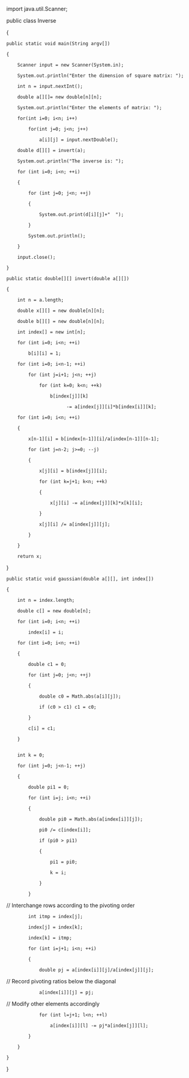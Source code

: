 import java.util.Scanner;
 
public class Inverse 

{
    
    public static void main(String argv[]) 
    
    {
        
        Scanner input = new Scanner(System.in);
        
        System.out.println("Enter the dimension of square matrix: ");
        
        int n = input.nextInt();
        
        double a[][]= new double[n][n];
        
        System.out.println("Enter the elements of matrix: ");
        
        for(int i=0; i<n; i++)
            
            for(int j=0; j<n; j++)
                
                a[i][j] = input.nextDouble();
 
        double d[][] = invert(a);
 
        System.out.println("The inverse is: ");
        
        for (int i=0; i<n; ++i) 
        
        {
            
            for (int j=0; j<n; ++j)
            
            {
                
                System.out.print(d[i][j]+"  ");
            
            }
            
            System.out.println();
        
        }
        
        input.close();
    
    }	
 
    public static double[][] invert(double a[][]) 
    
    {
        
        int n = a.length;
        
        double x[][] = new double[n][n];
        
        double b[][] = new double[n][n];
        
        int index[] = new int[n];
        
        for (int i=0; i<n; ++i) 
            
            b[i][i] = 1;
 
        for (int i=0; i<n-1; ++i)
            
            for (int j=i+1; j<n; ++j)
                
                for (int k=0; k<n; ++k)
                    
                    b[index[j]][k]
                    	    
                          -= a[index[j]][i]*b[index[i]][k];
 
        for (int i=0; i<n; ++i) 
        
        {
            
            x[n-1][i] = b[index[n-1]][i]/a[index[n-1]][n-1];
            
            for (int j=n-2; j>=0; --j) 
            
            {
                
                x[j][i] = b[index[j]][i];
                
                for (int k=j+1; k<n; ++k) 
                
                {
                    
                    x[j][i] -= a[index[j]][k]*x[k][i];
                
                }
                
                x[j][i] /= a[index[j]][j];
            
            }
        
        }
        
        return x;
    
}
 
    public static void gaussian(double a[][], int index[]) 
    
    {
        
        int n = index.length;
        
        double c[] = new double[n];
 
        for (int i=0; i<n; ++i) 
            
            index[i] = i;
 
        for (int i=0; i<n; ++i) 
        
        {
            
            double c1 = 0;
            
            for (int j=0; j<n; ++j) 
            
            {
                
                double c0 = Math.abs(a[i][j]);
                
                if (c0 > c1) c1 = c0;
            
            }
            
            c[i] = c1;
        
        }
 
 
        int k = 0;
        
        for (int j=0; j<n-1; ++j) 
        
        {
            
            double pi1 = 0;
            
            for (int i=j; i<n; ++i) 
            
            {
                
                double pi0 = Math.abs(a[index[i]][j]);
                
                pi0 /= c[index[i]];
                
                if (pi0 > pi1) 
                
                {
                    
                    pi1 = pi0;
                    
                    k = i;
                
                }
            
            }
 
   // Interchange rows according to the pivoting order
            
            int itmp = index[j];
            
            index[j] = index[k];
            
            index[k] = itmp;
            
            for (int i=j+1; i<n; ++i) 	
            
            {
                
                double pj = a[index[i]][j]/a[index[j]][j];
 
 // Record pivoting ratios below the diagonal
                
                a[index[i]][j] = pj;
 
 // Modify other elements accordingly
                
                for (int l=j+1; l<n; ++l)
                    
                    a[index[i]][l] -= pj*a[index[j]][l];
            
            }
        
        }
    
    }

}
